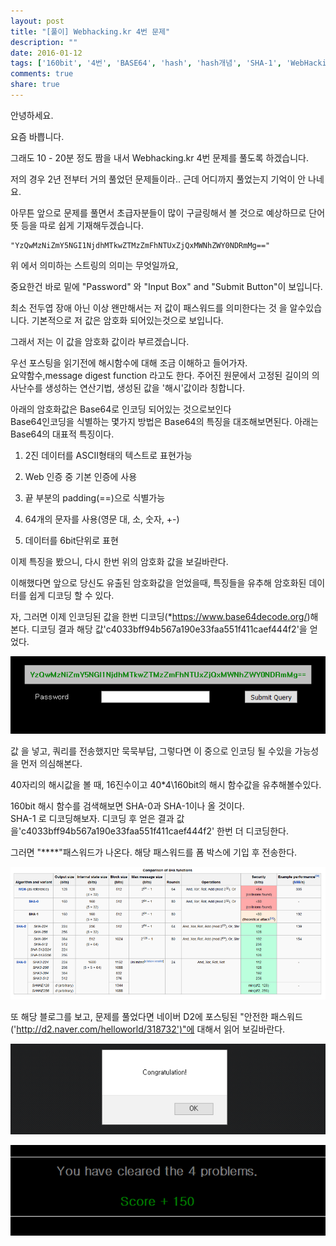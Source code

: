 ```yaml
---
layout: post
title: "[풀이] Webhacking.kr 4번 문제"
description: ""
date: 2016-01-12
tags: ['160bit', '4번', 'BASE64', 'hash', 'hash개념', 'SHA-1', 'WebHacking', 'webhacking.kr', 'writeup', '웹해킹', '풀이', '해쉬', '해쉬함수', '해시함수', '해킹']
comments: true
share: true
---
```


안녕하세요.

요즘 바쁩니다.

  

그래도 10 - 20분 정도 짬을 내서 Webhacking.kr 4번 문제를 풀도록 하겠습니다.

저의 경우 2년 전부터 거의 풀었던 문제들이라.. 근데 어디까지 풀었는지 기억이 안 나네요.

아무튼 앞으로 문제를 풀면서 초급자분들이 많이 구글링해서 볼 것으로 예상하므로 단어 뜻 등을 따로 쉽게 기재해두겠습니다.

  

    "YzQwMzNiZmY5NGI1NjdhMTkwZTMzZmFhNTUxZjQxMWNhZWY0NDRmMg=="

  

위 에서 의미하는 스트링의 의미는 무엇일까요,

중요한건 바로 밑에 "Password" 와 "Input Box" and "Submit Button"이 보입니다.

최소 전두엽 장애 아닌 이상 왠만해서는 저 값이 패스워드를 의미한다는 것 을 알수있습니다. 기본적으로 저 값은 암호화 되어있는것으로
보입니다.

그래서 저는 이 값을 암호화 값이라 부르겠습니다.

  

우선 포스팅을 읽기전에 해시함수에 대해 조금 이해하고 들어가자.  
요약함수,message digest function 라고도 한다. 주어진 원문에서 고정된 길이의 의사난수를 생성하는 연산기법, 생성된 값을
'해시'값이라 칭합니다.  

  

  

아래의 암호화값은 Base64로 인코딩 되어있는 것으로보인다  
Base64인코딩을 식별하는 몇가지 방법은 Base64의 특징을 대조해보면된다. 아래는 Base64의 대표적 특징이다.  

  1. 2진 데이터를 ASCII형태의 텍스트로 표현가능  

  2. Web 인증 중 기본 인증에 사용  

  3. 끝 부분의 padding(==)으로 식별가능  

  4. 64개의 문자를 사용(영문 대, 소, 숫자, +-)  

  5. 데이터를 6bit단위로 표현

이제 특징을 봤으니, 다시 한번 위의 암호화 값을 보길바란다.

이해했다면 앞으로 당신도 유출된 암호화값을 얻었을때, 특징들을 유추해 암호화된 데이터를 쉽게 디코딩 할 수 있다.

자, 그러면 이제 인코딩된 값을 한번 디코딩(*https://www.base64decode.org/)해본다. 디코딩 결과 해당
값'c4033bff94b567a190e33faa551f411caef444f2'을 얻었다.

  

  

  

![](/assets/images/posts/485/261020365694C5CE14152B.PNG)

  

  

  

값 을 넣고, 쿼리를 전송했지만 묵묵부답, 그렇다면 이 중으로 인코딩 될 수있을 가능성을 먼저 의심해본다.  

40자리의 해시값을 볼 때, 16진수이고 40*4\160bit의 해시 함수값을 유추해볼수있다.  

160bit 해시 함수를 검색해보면 SHA-0과 SHA-1이나 올 것이다.  
SHA-1 로 디코딩해보자. 디코딩 후 얻은 결과 값을'c4033bff94b567a190e33faa551f411caef444f2' 한번 더
디코딩한다.

그러면 "****"패스워드가 나온다. 해당 패스워드를 폼 박스에 기입 후 전송한다.  

  

![](/assets/images/posts/485/262735395694C9E0284DBA.PNG)

  

  

또 해당 블로그를 보고, 문제를 풀었다면 네이버 D2에 포스팅된 "안전한
패스워드('http://d2.naver.com/helloworld/318732')"에 대해서 읽어 보길바란다.

  

  

![](/assets/images/posts/485/224EB93B5694CA5F31D9FD.PNG)

  

![](/assets/images/posts/485/2334683B5694CA60173BAB.PNG)

  

  

  


